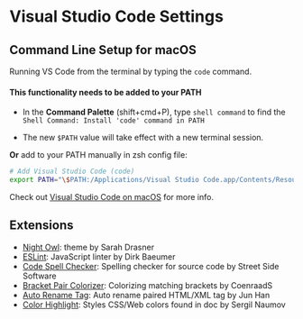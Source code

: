 # Visual Studio Code Settings #

## Command Line Setup for macOS ##

Running VS Code from the terminal by typing the `code` command.

#### This functionality needs to be added to your PATH ####

*  In the **Command Palette** (shift+cmd+P), type `shell command` to find the `Shell Command: Install 'code' command in PATH`

*  The new `$PATH` value will take effect with a new terminal session.

**Or** add to your PATH manually in zsh config file:

```zsh
# Add Visual Studio Code (code)
export PATH="\$PATH:/Applications/Visual Studio Code.app/Contents/Resources/app/bin"
```

Check out [Visual Studio Code on macOS](https://code.visualstudio.com/docs/setup/mac) for more info.

## Extensions ##

*  [Night Owl](https://marketplace.visualstudio.com/items?itemName=sdras.night-owl): theme by Sarah Drasner
*  [ESLint](https://marketplace.visualstudio.com/items?itemName=dbaeumer.vscode-eslint): JavaScript linter by Dirk Baeumer
*  [Code Spell Checker](https://marketplace.visualstudio.com/items?itemName=streetsidesoftware.code-spell-checker): Spelling checker for source code by Street Side Software
*  [Bracket Pair Colorizer](https://marketplace.visualstudio.com/items?itemName=CoenraadS.bracket-pair-colorizer): Colorizing matching brackets by CoenraadS
*  [Auto Rename Tag](https://marketplace.visualstudio.com/items?itemName=formulahendry.auto-rename-tag): Auto rename paired HTML/XML tag by Jun Han
*  [Color Highlight](https://marketplace.visualstudio.com/items?itemName=naumovs.color-highlight): Styles CSS/Web colors found in doc by Sergil Naumov



